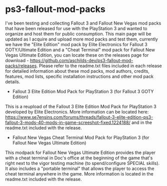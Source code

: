 # ps3-fallout-mod-packs

I've been testing and collecting Fallout 3 and Fallout New Vegas mod packs that have been released for use with the PlayStation 3 and wanted to organize and host them for public consumption. This main page will be updated as I acquire and upload more mod packs and test them, currently we have the "Elite Edition" mod pack by Elite Electronics for Fallout 3 GOTY/Ultimate Edition and a "Cheat Terminal" mod pack for Fallout New Vegas Ultimate Edition, you can locate these on the releases page for download - https://github.com/aschilds-dev/ps3-fallout-mod-packs/releases. Please refer to the readme.txt files included in each release for detailed information about these mod packs, mod authors, credits, features, mod lists, specific installation instructions and other mod pack details.

- Fallout 3 Elite Edition Mod Pack for PlayStation 3 (for Fallout 3 GOTY Edition)

This is a reupload of the Fallout 3 Elite Edition Mod Pack for PlayStation 3 developed by Elite Electronics. More information can be located here: https://www.se7ensins.com/forums/threads/fallout-3-elite-edition-ps3-fallout-3-mods-40-mods-in-game-screeshot-fixed.1224188/ and in the readme.txt included with the release.


- Fallout New Vegas Cheat Terminal Mod Pack for PlayStation 3 (for Fallout New Vegas Ultimate Edition)

This modpack for Fallout New Vegas Ultimate Edition provides the player with a cheat terminal in Doc's office at the beginning of the game that's right next to the vigor testing machine (to spend/configure SPECIAL skills). It also includes a "portable terminal" that allows the player to access the cheat terminal anywhere in the game. More information is located in the readme.txt included with the release.

